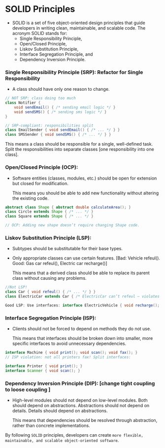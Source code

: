 # SOLID Principles

* SOLID is a set of five object-oriented design principles that guide developers
  in writing clean, maintainable, and scalable code. The acronym SOLID stands for:
  * Single Responsibility Principle,
  * Open/Closed Principle,
  * Liskov Substitution Principle,
  * Interface Segregation Principle, and
  * Dependency Inversion Principle.
###	Single Responsibility Principle (SRP): Refactor for Single Responsibility

* A class should have only one reason to change.
```java
// NOT SRP: class doing too much
class Notifier {
    void sendEmail() { /* sending email logic */ }
    void sendSMS() { /* sending sms logic */ }
}

// SRP-compliant: responsibilities split
class EmailSender { void sendEmail() { /* ... */ } }
class SMSSender { void sendSMS() { /* ... */ } }
```  
  This means a class should be responsible for a single, well-defined task. Split the responsibilities into separate classes [one responsibility into one class].

###	Open/Closed Principle (OCP):
* Software entities (classes, modules, etc.) should be open for extension but closed for modification.

  This means you should be able to add new functionality without altering the existing code. 
```java
abstract class Shape { abstract double calculateArea(); }
class Circle extends Shape { /* ... */ }
class Square extends Shape { /* ... */ }

// OCP: Adding new shape doesn’t require changing Shape code.
```
###	Liskov Substitution Principle (LSP): ## 
* Subtypes should be substitutable for their base types.
* Only appropriate classes can use certain features. [Bad: Vehicle refeul(). Good: Gas car refeul(), Electric car recharge()]
 
  This means that a derived class should be able to replace its parent class without causing any problems. 
```java
//Not LSP!
class Car { void refeul() { /* ... */ } }
class ElectricCar extends Car { /* ElectricCar can’t refeul – violates LSP! */ }

Good LSP: Use interfaces: interface ElectricVehicle { void recharge(); }
```

###	Interface Segregation Principle (ISP):
* Clients should not be forced to depend on methods they do not use.

  This means that interfaces should be broken down into smaller, more specific interfaces to avoid unnecessary dependencies. 
```java
interface Machine { void print(); void scan(); void fax(); }
// ISP violation: not all printers fax! Split interfaces:

interface Printer { void print(); }
interface Scanner { void scan(); }
```
###	Dependency Inversion Principle (DIP): [change tight coupling to loose coupling ]
* High-level modules should not depend on low-level modules. Both should depend on abstractions. Abstractions should not depend on details. Details should depend on abstractions.

  This means that dependencies should be resolved through abstraction, rather than concrete implementations.


By following `SOLID` principles, developers can create `more flexible, maintainable, and scalable object-oriented software`. 
